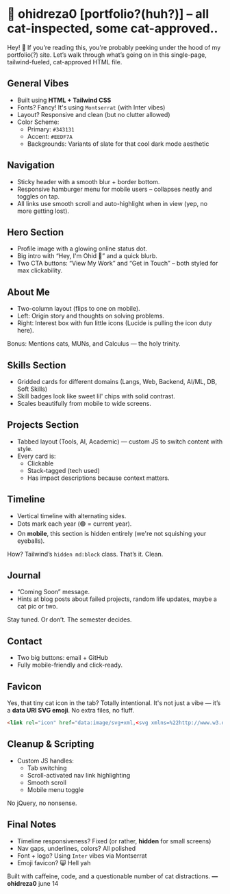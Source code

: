 
# 📄 ohidreza0 [portfolio?(huh?)] – all cat-inspected, some cat-approved..

Hey! 👋 If you're reading this, you're probably peeking under the hood of my portfolio(?) site. Let’s walk through what’s going on in this single-page, tailwind-fueled, cat-approved HTML file.



## General Vibes

- Built using **HTML + Tailwind CSS**
- Fonts? Fancy! It's using `Montserrat` (with Inter vibes)
- Layout? Responsive and clean (but no clutter allowed)
- Color Scheme: 
  - Primary: `#343131`
  - Accent: `#EEDF7A`
  - Backgrounds: Variants of slate for that cool dark mode aesthetic



## Navigation

- Sticky header with a smooth blur + border bottom.
- Responsive hamburger menu for mobile users – collapses neatly and toggles on tap.
- All links use smooth scroll and auto-highlight when in view (yep, no more getting lost).



## Hero Section

- Profile image with a glowing online status dot. 
- Big intro with “Hey, I'm Ohid 👋” and a quick blurb.
- Two CTA buttons: “View My Work” and “Get in Touch” – both styled for max clickability.



## About Me

- Two-column layout (flips to one on mobile).
- Left: Origin story and thoughts on solving problems.
- Right: Interest box with fun little icons (Lucide is pulling the icon duty here).

Bonus: Mentions cats, MUNs, and Calculus — the holy trinity.



## Skills Section

- Gridded cards for different domains (Langs, Web, Backend, AI/ML, DB, Soft Skills)
- Skill badges look like sweet lil' chips with solid contrast.
- Scales beautifully from mobile to wide screens.



## Projects Section

- Tabbed layout (Tools, AI, Academic) — custom JS to switch content with style.
- Every card is:
  - Clickable
  - Stack-tagged (tech used)
  - Has impact descriptions because context matters.



## Timeline

- Vertical timeline with alternating sides.
- Dots mark each year (🟢 = current year).
- On **mobile**, this section is hidden entirely (we're not squishing your eyeballs).

How? Tailwind’s `hidden md:block` class. That’s it. Clean.



## Journal

- “Coming Soon” message.
- Hints at blog posts about failed projects, random life updates, maybe a cat pic or two.

Stay tuned. Or don’t. The semester decides.



## Contact

- Two big buttons: email + GitHub
- Fully mobile-friendly and click-ready.



## Favicon

Yes, that tiny cat icon in the tab? Totally intentional. It's not just a vibe — it’s a **data URI SVG emoji**. No extra files, no fluff.

```html
<link rel="icon" href="data:image/svg+xml,<svg xmlns=%22http://www.w3.org/2000/svg%22 viewBox=%220 0 100 100%22><text y=%22.9em%22 font-size=%2290%22>😸</text></svg>">
```



## Cleanup & Scripting

- Custom JS handles:
  - Tab switching
  - Scroll-activated nav link highlighting
  - Smooth scroll
  - Mobile menu toggle

No jQuery, no nonsense.



## Final Notes

- Timeline responsiveness? Fixed (or rather, **hidden** for small screens)
- Nav gaps, underlines, colors? All polished 
- Font + logo? Using `Inter` vibes via Montserrat 
- Emoji favicon? 😸 Hell yah



Built with caffeine, code, and a questionable number of cat distractions.
**— ohidreza0** june 14
